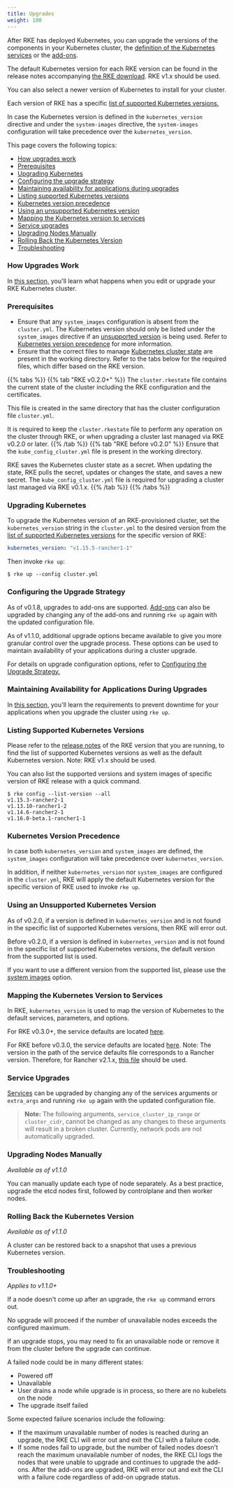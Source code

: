 ```yaml
---
title: Upgrades
weight: 100
---
```


After RKE has deployed Kubernetes, you can upgrade the versions of the components in your Kubernetes cluster, the [definition of the Kubernetes services]({{<baseurl>}}/rke/latest/en/config-options/services/) or the [add-ons]({{<baseurl>}}/rke/latest/en/config-options/add-ons/).

The default Kubernetes version for each RKE version can be found in the release notes accompanying [the RKE download](https://github.com/rancher/rke/releases/). RKE v1.x should be used.

You can also select a newer version of Kubernetes to install for your cluster.

Each version of RKE has a specific [list of supported Kubernetes versions.](#listing-supported-kubernetes-versions)

In case the Kubernetes version is defined in the `kubernetes_version` directive and under the `system-images` directive, the `system-images` configuration will take precedence over the `kubernetes_version`.

This page covers the following topics:

- [How upgrades work](#how-upgrades-work)
- [Prerequisites](#prerequisites)
- [Upgrading Kubernetes](#upgrading-kubernetes)
- [Configuring the upgrade strategy](#configuring-the-upgrade-strategy)
- [Maintaining availability for applications during upgrades](#maintaining-availability-for-applications-during-upgrades)
- [Listing supported Kubernetes versions](#listing-supported-kubernetes-versions)
- [Kubernetes version precedence](#kubernetes-version-precedence)
- [Using an unsupported Kubernetes version](#using-an-unsupported-kubernetes-version)
- [Mapping the Kubernetes version to services](#mapping-the-kubernetes-version-to-services)
- [Service upgrades](#service-upgrades)
- [Upgrading Nodes Manually](#upgrading-nodes-manually)
- [Rolling Back the Kubernetes Version](#rolling-back-the-kubernetes-version)
- [Troubleshooting](#troubleshooting)

### How Upgrades Work

In [this section,]({{<baseurl>}}/rke/latest/en/upgrades/how-upgrades-work) you'll learn what happens when you edit or upgrade your RKE Kubernetes cluster.

### Prerequisites

- Ensure that any `system_images` configuration is absent from the `cluster.yml`. The Kubernetes version should only be listed under the `system_images` directive if an [unsupported version](#using-an-unsupported-kubernetes-version) is being used. Refer to [Kubernetes version precedence](#kubernetes-version-precedence) for more information.
- Ensure that the correct files to manage [Kubernetes cluster state]({{<baseurl>}}/rke/latest/en/installation/#kubernetes-cluster-state) are present in the working directory. Refer to the tabs below for the required files, which differ based on the RKE version.

{{% tabs %}}
{{% tab "RKE v0.2.0+" %}}
The `cluster.rkestate` file contains the current state of the cluster including the RKE configuration and the certificates.

This file is created in the same directory that has the cluster configuration file `cluster.yml`.

It is required to keep the `cluster.rkestate` file to perform any operation on the cluster through RKE, or when upgrading a cluster last managed via RKE v0.2.0 or later.
{{% /tab %}}
{{% tab "RKE before v0.2.0" %}}
Ensure that the `kube_config_cluster.yml` file is present in the working directory.

RKE saves the Kubernetes cluster state as a secret. When updating the state, RKE pulls the secret, updates or changes the state, and saves a new secret. The `kube_config_cluster.yml` file is required for upgrading a cluster last managed via RKE v0.1.x.
{{% /tab %}}
{{% /tabs %}}

### Upgrading Kubernetes

To upgrade the Kubernetes version of an RKE-provisioned cluster, set the `kubernetes_version` string in the `cluster.yml` to the desired version from the [list of supported Kubernetes versions](#listing-supported-kubernetes-versions) for the specific version of RKE:

```yaml
kubernetes_version: "v1.15.5-rancher1-1"
```

Then invoke `rke up`:

```
$ rke up --config cluster.yml
```

### Configuring the Upgrade Strategy

As of v0.1.8, upgrades to add-ons are supported. [Add-ons]({{<baseurl>}}/rke/latest/en/config-options/add-ons/) can also be upgraded by changing any of the add-ons and running `rke up` again with the updated configuration file.

As of v1.1.0, additional upgrade options became available to give you more granular control over the upgrade process. These options can be used to maintain availability of your applications during a cluster upgrade.

For details on upgrade configuration options, refer to [Configuring the Upgrade Strategy.]({{<baseurl>}}/rke/latest/en/upgrades/configuring-strategy)

### Maintaining Availability for Applications During Upgrades

In [this section,]({{<baseurl>}}/rke/latest/en/upgrades/maintaining-availability/) you'll learn the requirements to prevent downtime for your applications when you upgrade the cluster using `rke up`.

### Listing Supported Kubernetes Versions

Please refer to the [release notes](https://github.com/rancher/rke/releases) of the RKE version that you are running, to find the list of supported Kubernetes versions as well as the default Kubernetes version. Note: RKE v1.x should be used.

You can also list the supported versions and system images of specific version of RKE release with a quick command.

```
$ rke config --list-version --all
v1.15.3-rancher2-1
v1.13.10-rancher1-2
v1.14.6-rancher2-1
v1.16.0-beta.1-rancher1-1
```

### Kubernetes Version Precedence

In case both `kubernetes_version` and `system_images` are defined, the `system_images` configuration will take precedence over `kubernetes_version`.

In addition, if neither `kubernetes_version` nor `system_images` are configured in the `cluster.yml`, RKE will apply the default Kubernetes version for the specific version of RKE used to invoke `rke up`.

### Using an Unsupported Kubernetes Version

As of v0.2.0, if a version is defined in `kubernetes_version` and is not found in the specific list of supported Kubernetes versions, then RKE will error out.

Before v0.2.0, if a version is defined in `kubernetes_version` and is not found in the specific list of supported Kubernetes versions,  the default version from the supported list is used.

If you want to use a different version from the supported list, please use the [system images]({{<baseurl>}}/rke/latest/en/config-options/system-images/) option.

### Mapping the Kubernetes Version to Services

In RKE, `kubernetes_version` is used to map the version of Kubernetes to the default services, parameters, and options.

For RKE v0.3.0+, the service defaults are located [here](https://github.com/rancher/kontainer-driver-metadata/blob/master/rke/k8s_service_options.go).

For RKE before v0.3.0, the service defaults are located [here](https://github.com/rancher/types/blob/release/v2.2/apis/management.cattle.io/v3/k8s_defaults.go). Note: The version in the path of the service defaults file corresponds to a Rancher version. Therefore, for Rancher v2.1.x, [this file](https://github.com/rancher/types/blob/release/v2.1/apis/management.cattle.io/v3/k8s_defaults.go) should be used.

### Service Upgrades

[Services]({{<baseurl>}}/rke/latest/en/config-options/services/) can be upgraded by changing any of the services arguments or `extra_args` and running `rke up` again with the updated configuration file.

> **Note:** The following arguments, `service_cluster_ip_range` or `cluster_cidr`, cannot be changed as any changes to these arguments will result in a broken cluster. Currently, network pods are not automatically upgraded.

### Upgrading Nodes Manually

_Available as of v1.1.0_

You can manually update each type of node separately. As a best practice, upgrade the etcd nodes first, followed by controlplane and then worker nodes.

### Rolling Back the Kubernetes Version

_Available as of v1.1.0_

A cluster can be restored back to a snapshot that uses a previous Kubernetes version.

### Troubleshooting

_Applies to v1.1.0+_

If a node doesn't come up after an upgrade, the `rke up` command errors out.

No upgrade will proceed if the number of unavailable nodes exceeds the configured maximum.

If an upgrade stops, you may need to fix an unavailable node or remove it from the cluster before the upgrade can continue.

A failed node could be in many different states:

- Powered off
- Unavailable
- User drains a node while upgrade is in process, so there are no kubelets on the node
- The upgrade itself failed

Some expected failure scenarios include the following:

- If the maximum unavailable number of nodes is reached during an upgrade, the RKE CLI will error out and exit the CLI with a failure code.
- If some nodes fail to upgrade, but the number of failed nodes doesn't reach the maximum unavailable number of nodes, the RKE CLI logs the nodes that were unable to upgrade and continues to upgrade the add-ons. After the add-ons are upgraded, RKE will error out and exit the CLI with a failure code regardless of add-on upgrade status.